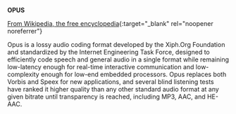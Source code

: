 **OPUS**<br>

[From Wikipedia, the free encyclopedia](<https://en.wikipedia.org/wiki/Opus_(audio_format)>){:target="\_blank" rel="noopener noreferrer"}

Opus is a lossy audio coding format developed by the Xiph.Org Foundation and standardized by the Internet Engineering Task Force, designed to efficiently code speech and general audio in a single format while remaining low-latency enough for real-time interactive communication and low-complexity enough for low-end embedded processors. Opus replaces both Vorbis and Speex for new applications, and several blind listening tests have ranked it higher quality than any other standard audio format at any given bitrate until transparency is reached, including MP3, AAC, and HE-AAC.
